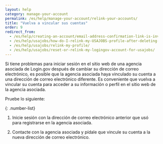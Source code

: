 ```yaml
---
layout: help
category: manage-your-account
permalink: /es/help/manage-your-account/relink-your-accounts/
title: "Vuelva a vincular sus cuentas"
order: 9
redirect_from:
  - /es/help/creating-an-account/email-address-confirmation-link-is-invalid/
  - /es/help/usajobs/how-do-I-relink-my-USAJOBS-profile-after-deleting-my-login-account/
  - /es/help/usajobs/relink-my-profile/
  - /es/help/usajobs/reset-or-relink-my-logingov-account-for-usajobs/
---
```

Si tiene problemas para iniciar sesión en el sitio web de una agencia asociada de Login.gov después de cambiar su dirección de correo electrónico, es posible que la agencia asociada haya vinculado su cuenta a una dirección de correo electrónico diferente. Es conveniente que vuelva a vincular su cuenta para acceder a su información o perfil en el sitio web de la agencia asociada.

Pruebe lo siguiente:

{: .number-list}
1. Inicie sesión con la dirección de correo electrónico anterior que usó para registrarse en la agencia asociada.

2. Contacte con la agencia asociada y pídale que vincule su cuenta a la nueva dirección de correo electrónico.
